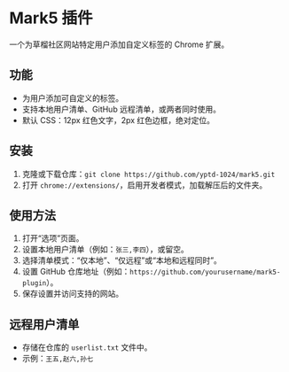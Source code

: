 # Mark5 插件

一个为草榴社区网站特定用户添加自定义标签的 Chrome 扩展。

## 功能
- 为用户添加可自定义的标签。
- 支持本地用户清单、GitHub 远程清单，或两者同时使用。
- 默认 CSS：12px 红色文字，2px 红色边框，绝对定位。

## 安装
1. 克隆或下载仓库：`git clone https://github.com/yptd-1024/mark5.git`
2. 打开 `chrome://extensions/`，启用开发者模式，加载解压后的文件夹。

## 使用方法
1. 打开“选项”页面。
2. 设置本地用户清单（例如：`张三,李四`），或留空。
3. 选择清单模式：“仅本地”、“仅远程”或“本地和远程同时”。
4. 设置 GitHub 仓库地址（例如：`https://github.com/yourusername/mark5-plugin`）。
5. 保存设置并访问支持的网站。

## 远程用户清单
- 存储在仓库的 `userlist.txt` 文件中。
- 示例：`王五,赵六,孙七`
